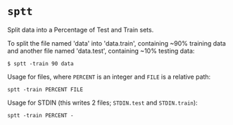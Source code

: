 `sptt`
======

Split data into a Percentage of Test and Train sets.

To split the file named 'data' into 'data.train', containing ~90% training data and another file named 'data.test', containing ~10% testing data:

    $ sptt -train 90 data

Usage for files, where `PERCENT` is an integer and `FILE` is a relative path:

    sptt -train PERCENT FILE

Usage for STDIN (this writes 2 files; `STDIN.test` and `STDIN.train`):

    sptt -train PERCENT -
